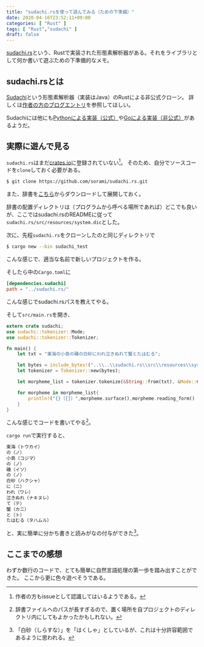 ```yaml
---
title: "sudachi.rsを使って遊んでみる（ための下準備）"
date: 2020-04-16T23:52:11+09:00
categories: [ "Rust" ]
tags: [ "Rust","sudachi" ]
draft: false
---
```


[sudachi.rs](https://github.com/sorami/sudachi.rs)という、Rustで実装された形態素解析器がある。それをライブラリとして何か書いて遊ぶための下準備的なメモ。

<!--more-->

## sudachi.rsとは

[Sudachi](https://github.com/WorksApplications/Sudachi)という形態素解析器（実装はJava）のRustによる非公式クローン。
詳しくは[作者の方のブログエントリ](https://qiita.com/sorami/items/7934fec2074c493c0f7d)を参照してほしい。

Sudachiには他にも[Pythonによる実装（公式）](https://github.com/WorksApplications/SudachiPy)や[Goによる実装（非公式）](https://github.com/msnoigrs/gosudachi)があるようだ。

## 実際に遊んで見る

`sudachi.rs`はまだ[crates.io](https://crates.io/)に登録されていない[^1]。
そのため、自分でソースコードを`clone`しておく必要がある。

[^1]: 作者の方もissueとして認識してはいるようである。

```bash
$ git clone https://github.com/sorami/sudachi.rs.git
```

また、辞書を[こちら](https://github.com/WorksApplications/SudachiDict)からダウンロードして展開しておく。

辞書の配置ディレクトリは（プログラムから呼べる場所であれば）どこでも良いが、ここではsudachi.rsのREADMEに従って`sudachi.rs/src/resources/system.dic`とした。

次に、先程`sudachi.rs`をクローンしたのと同じディレクトリで

```bash
$ cargo new --bin sudachi_test
```

こんな感じで、適当な名前で新しいプロジェクトを作る。

そしたら中の`Cargo.toml`に

```toml
[dependencies.sudachi]
path = "../sudachi.rs/"
```

こんな感じでsudachi.rsパスを教えてやる。

そして`src/main.rs`を開き、

```rust
extern crate sudachi;
use sudachi::tokenizer::Mode;
use sudachi::tokenizer::Tokenizer;

fn main() {
    let txt = "東海の小島の磯の白砂にわれ泣きぬれて蟹とたはむる";

    let bytes = include_bytes!("..\\..\\sudachi.rs\\src\\resources\\system.dic");
    let tokenizer = Tokenizer::new(bytes);

    let morpheme_list = tokenizer.tokenize(&String::from(txt), &Mode::C, false);

    for morpheme in morpheme_list{
        println!("{}（{}）",morpheme.surface(),morpheme.reading_form() );
    }
}
```

こんな感じでコードを書いてやる[^2]。

[^2]: 辞書ファイルへのパスが長すぎるので、置く場所を自プロジェクトのディレクトリ内にしてもよかったかもしれない。

`cargo run`で実行すると、

```bash
東海（トウカイ）
の（ノ）
小島（コジマ）
の（ノ）
磯（イソ）
の（ノ）
白砂（ハクシャ）
に（ニ）
われ（ワレ）
泣きぬれ（ナキヌレ）
て（テ）
蟹（カニ）
と（ト）
たはむる（タハムル）
```

と、実に簡単に分かち書きと読みがなの付与ができた[^3]。

[^3]: 「白砂（しらすな）」を「はくしゃ」としているが、これは十分許容範囲であるように思われる。

## ここまでの感想

わずか数行のコードで、とても簡単に自然言語処理の第一歩を踏み出すことができた。
ここから更に色々遊べそうである。